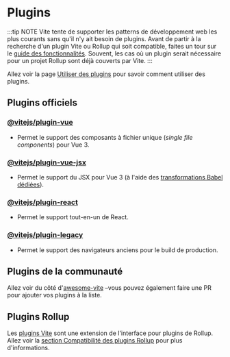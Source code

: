 # Plugins

:::tip NOTE
Vite tente de supporter les patterns de développement web les plus courants sans qu'il n'y ait besoin de plugins. Avant de partir à la recherche d'un plugin Vite ou Rollup qui soit compatible, faites un tour sur le [guide des fonctionnalités](../guide/features.md). Souvent, les cas où un plugin serait nécessaire pour un projet Rollup sont déjà couverts par Vite.
:::

Allez voir la page [Utiliser des plugins](../guide/using-plugins.md) pour savoir comment utiliser des plugins.

## Plugins officiels

### [@vitejs/plugin-vue](https://github.com/vitejs/vite/tree/main/packages/plugin-vue)

- Permet le support des composants à fichier unique (_single file components_) pour Vue 3.

### [@vitejs/plugin-vue-jsx](https://github.com/vitejs/vite/tree/main/packages/plugin-vue-jsx)

- Permet le support du JSX pour Vue 3 (à l'aide des [transformations Babel dédiées](https://github.com/vuejs/jsx-next)).

### [@vitejs/plugin-react](https://github.com/vitejs/vite/tree/main/packages/plugin-react)

- Permet le support tout-en-un de React.

### [@vitejs/plugin-legacy](https://github.com/vitejs/vite/tree/main/packages/plugin-legacy)

- Permet le support des navigateurs anciens pour le build de production.

## Plugins de la communauté

Allez voir du côté d'[awesome-vite](https://github.com/vitejs/awesome-vite#plugins) –vous pouvez également faire une PR pour ajouter vos plugins à la liste.

## Plugins Rollup

Les [plugins Vite](../guide/api-plugin) sont une extension de l'interface pour plugins de Rollup. Allez voir la [section Compatibilité des plugins Rollup](../guide/api-plugin#compatibilite-des-plugins-rollup) pour plus d'informations.
